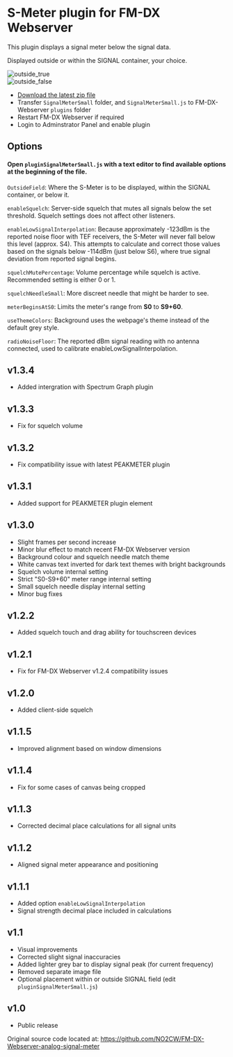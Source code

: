 # S-Meter plugin for FM-DX Webserver

This plugin displays a signal meter below the signal data.

Displayed outside or within the SIGNAL container, your choice.

![outside_true](https://github.com/AmateurAudioDude/FM-DX-Webserver-Plugin-S-Meter/assets/168192910/a0b7d7f6-64e7-4664-b94f-d82b0ba90aa6)   
![outside_false](https://github.com/AmateurAudioDude/FM-DX-Webserver-Plugin-S-Meter/assets/168192910/c4085abe-847c-415d-ba09-330563b080a7)

* [Download the latest zip file](https://github.com/AmateurAudioDude/FM-DX-Webserver-Plugin-S-Meter/archive/refs/heads/main.zip)
* Transfer `SignalMeterSmall` folder, and `SignalMeterSmall.js` to FM-DX-Webserver `plugins` folder
* Restart FM-DX Webserver if required
* Login to Adminstrator Panel and enable plugin

## Options

#### Open `pluginSignalMeterSmall.js` with a text editor to find available options at the beginning of the file.

`OutsideField`: Where the S-Meter is to be displayed, within the SIGNAL container, or below it.

`enableSquelch`: Server-side squelch that mutes all signals below the set threshold. Squelch settings does not affect other listeners.

`enableLowSignalInterpolation`: Because approximately -123dBm is the reported noise floor with TEF receivers, the S-Meter will never fall below this level (approx. S4). This attempts to calculate and correct those values based on the signals below -114dBm (just below S6), where true signal deviation from reported signal begins.

`squelchMutePercentage`: Volume percentage while squelch is active. Recommended setting is either 0 or 1.

`squelchNeedleSmall`: More discreet needle that might be harder to see.

`meterBeginsAtS0`: Limits the meter's range from **S0** to **S9+60**.

`useThemeColors`: Background uses the webpage's theme instead of the default grey style.

`radioNoiseFloor`: The reported dBm signal reading with no antenna connected, used to calibrate enableLowSignalInterpolation.


v1.3.4
------
* Added intergration with Spectrum Graph plugin

v1.3.3
------
* Fix for squelch volume

v1.3.2
------
* Fix compatibility issue with latest PEAKMETER plugin

v1.3.1
------
* Added support for PEAKMETER plugin element

v1.3.0
------
* Slight frames per second increase
* Minor blur effect to match recent FM-DX Webserver version
* Background colour and squelch needle match theme
* White canvas text inverted for dark text themes with bright backgrounds
* Squelch volume internal setting
* Strict "S0-S9+60" meter range internal setting
* Small squelch needle display internal setting
* Minor bug fixes

v1.2.2
------
* Added squelch touch and drag ability for touchscreen devices

v1.2.1
------
* Fix for FM-DX Webserver v1.2.4 compatibility issues

v1.2.0
------
* Added client-side squelch

v1.1.5
------
* Improved alignment based on window dimensions

v1.1.4
------
* Fix for some cases of canvas being cropped

v1.1.3
------
* Corrected decimal place calculations for all signal units

v1.1.2
------
* Aligned signal meter appearance and positioning

v1.1.1
------
* Added option `enableLowSignalInterpolation`
* Signal strength decimal place included in calculations

v1.1
----
* Visual improvements
* Corrected slight signal inaccuracies
* Added lighter grey bar to display signal peak (for current frequency)
* Removed separate image file
* Optional placement within or outside SIGNAL field (edit `pluginSignalMeterSmall.js`)

v1.0
----
* Public release

Original source code located at: https://github.com/NO2CW/FM-DX-Webserver-analog-signal-meter
